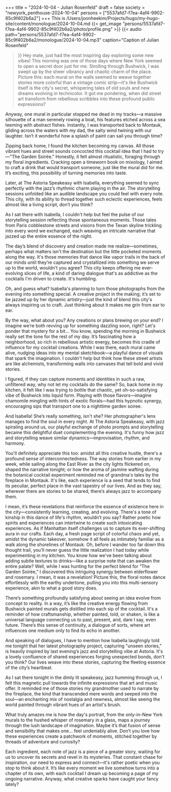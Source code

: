 +++
title = "2024-10-04 - Julian Rosenfeld"
draft = false
society = "newyork_penthouse-2024-10-04"
persons = ["5537afd7-f7ea-4af4-9902-85c9f402b6a2"]
+++
This is /Users/joonheekim/Projects/hugo/my-hugo-site/content/monologue/2024-10-04.md
{{< get_image "persons/5537afd7-f7ea-4af4-9902-85c9f402b6a2/photo/profile.png" >}}
{{< audio
    path="persons/5537afd7-f7ea-4af4-9902-85c9f402b6a2/monologue/2024-10-04.mp3" 
    caption="Caption of Julian Rosenfeld"
>}}
Hey mate, just had the most inspiring day exploring some new vibes!
 This morning was one of those days where New York seemed to open a secret door just for me. Strolling through Bushwick, I was swept up by the sheer vibrancy and chaotic charm of the place. Picture this: each mural on the walls seemed to weave together stories more colorful than a vintage comic strip—it's like Bushwick itself is the city's secret, whispering tales of old souls and new dreams evolving in technicolor. It got me pondering, when did street art transform from rebellious scribbles into these profound public expressions? 

Anyway, one mural in particular stopped me dead in my tracks—a massive silhouette of a man serenely rowing a boat, his features etched across a sea teeming with abstract fishes. Instantly, I was transported back to Montauk, gliding across the waters with my dad, the salty wind twining with our laughter. Isn’t it wonderful how a splash of paint can sail you through time?

Zipping back home, I found the kitchen becoming my canvas. All those vibrant hues and street sounds concocted this cocktail idea that I had to try—"The Garden Soirée." Honestly, it felt almost ritualistic, foraging through my floral ingredients. Cracking open a timeworn book on mixology, I aimed to craft a drink that would transport someone, just like the mural did for me. It’s exciting, this possibility of turning memories into taste.

Later, at The Astoria Speakeasy with Isabella, everything seemed to sync perfectly with the jazz’s rhythmic charm playing in the air. The storytelling sessions unfolded like an audible landscape you could feel with every note. This city, with its ability to thread together such eclectic experiences, feels almost like a living script, don’t you think?

As I sat there with Isabella, I couldn't help but feel the pulse of our storytelling session reflecting those spontaneous moments. Those tales from Paris cobblestone streets and visions from the Texan skyline trickling into every word we exchanged, each weaving an intricate narrative that jazzed up the entire essence of the night.

The day’s blend of discovery and creation made me realize—sometimes, perhaps what matters isn't the destination but the little pocketed moments along the way. It's those memories that dance like vapor trails in the back of our minds until they’re captured and crystallized into something we serve up to the world, wouldn't you agree? This city keeps offering me ever-evolving slices of life, a kind of daring dialogue that's as addictive as the cocktails I'm driven to create. It's humbling.

Oh, and guess what? Isabella's planning to turn those photographs from the evening into something special. A creative project in the making; it’s set to be jazzed up by her dynamic artistry—just the kind of blend this city's always inspiring us to craft. Just thinking about it makes me grin from ear to ear. 

By the way, what about you? Any creations or plans brewing on your end? I imagine we’re both revving up for something dazzling soon, right? Let's ponder that mystery for a bit...
You know, spending the morning in Bushwick really set the tone for the rest of my day. It’s fascinating how a neighborhood, so rich in rebellious artistic energy, becomes this cradle of influence for my cocktail creations. While I was there, each mural came alive, nudging ideas into my mental sketchbook—a playful dance of visuals that spark the imagination. I couldn't help but think how these street artists are like alchemists, transforming walls into canvases that tell bold and vivid stories. 

I figured, if they can capture moments and identities in such a raw, unfiltered way, why not let my cocktails do the same? So, back home in my kitchen, it felt like I was trying to bottle that chaotic, yet oh-so-satisfying vibe of Bushwick into liquid form. Playing with those flavors—imagine chamomile mingling with hints of exotic florals—had this hypnotic synergy, encouraging sips that transport one to a nighttime garden soiree.

And Isabella! She’s really something, isn't she? Her photographer's lens manages to find the soul in every night. At The Astoria Speakeasy, with jazz spiraling around us, our playful exchange of photo prompts and storytelling became this delightful duet complementing the evening. It's funny how jazz and storytelling weave similar dynamics—improvisation, rhythm, and harmony.

You'll definitely appreciate this too: amidst all this creative hustle, there's a profound sense of interconnectedness. The way stories from earlier in my week, while sailing along the East River as the city lights flickered on, shaped the narrative tonight; or how the aroma of jasmine wafting during the botanical cocktail experiment reminded me of grandma's tales by the fireplace in Montauk. It's like, each experience is a seed that tends to find its peculiar, perfect place in the vast tapestry of our lives. And as they say, wherever there are stories to be shared, there’s always jazz to accompany them.

I mean, it’s these revelations that reinforce the essence of existence here in the city—consistently learning, creating, and evolving. There's a tone of kinship in this dance of life's rhythm, wouldn’t you say? Rather poetic how spirits and experiences can intertwine to create such intoxicating experiences. As if Manhattan itself challenges us to capture its ever-shifting aura in our crafts. Each day, a fresh page script of colorful chaos and yet, amidst the dynamic takeover, somehow it all feels as intimately familiar as a walk along the shorelines of Montauk.
Oh, before I wander too far down this thought trail, you’ll never guess the little realization I had today while experimenting in my kitchen. You know how we've been talking about adding subtle textures to drinks—like a surprise note that can awaken the entire palate? Well, while I was hunting for the perfect blend for “The Garden Soirée,” I discovered this intriguing synergy between elderflower and rosemary. I mean, it was a revelation! Picture this, the floral notes dance effortlessly with the earthy undertone, pulling you into this multi-sensory experience, akin to what a good story does.

There’s something profoundly satisfying about seeing an idea evolve from concept to reality. In a way, it’s like the creative energy flowing from Bushwick painted murals gets distilled into each sip of the cocktail. It's a reminder of how craftsmanship, whether painted, told, or shaken, is like a universal language connecting us to past, present, and, dare I say, even future. There’s this sense of continuity, a dialogue of sorts, where art influences one medium only to find its echo in another.

And speaking of dialogues, I have to mention how Isabella laughingly told me tonight that her latest photography project, capturing "unseen stories," is heavily inspired by last evening’s jazz and storytelling vibe at Astoria. It's a lovely confluence of shared experiences forging unexpected bonds, don't you think? Our lives weave into these stories, capturing the fleeting essence of the city’s heartbeat.

As I sat there tonight in the dimly lit speakeasy, jazz humming through us, I felt this magnetic pull towards the infinite expressions that art and music offer. It reminded me of those stories my grandmother used to narrate by the fireplace, the kind that transcended mere words and seeped into the soul—an enchanting mix of nostalgia and newness, almost like seeing the world painted through vibrant hues of an artist's brush.

What truly amazes me is how the day's portrait, from the only-in-New York murals to the hushed whisper of rosemary in a glass, maps a journey through the lush landscape of imagination. Maybe it’s that fusion of sense and sensibility that makes one... feel undeniably alive. Don’t you love how these experiences create a patchwork of moments, stitched together by threads of adventure and curiosity?

Each ingredient, each note of jazz is a piece of a greater story, waiting for us to uncover its secrets and revel in its mysteries. That constant chase for inspiration, our need to express and connect—it's rather poetic when you stop to think about it. It’s like every moment we live somehow turns into a chapter of its own, with each cocktail I dream up becoming a page of my ongoing narrative.
Anyway, what creative sparks have caught your fancy lately?
